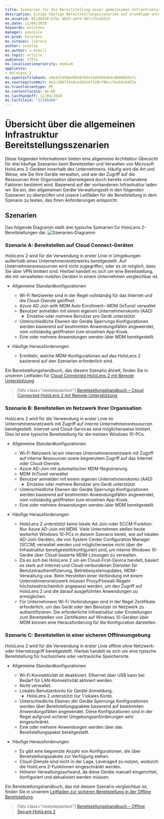 ```yaml
---
title: Szenarien für die Bereitstellung einer gemeinsamen Infrastruktur
description: Einige häufige Bereitstellungsszenarien auf Grundlage unterschiedlicher allgemeiner Infrastrukturen
ms.assetid: 651d0430-bfbc-4685-a4fd-db7c33ce9325
ms.date: 11/04/2020
keywords: hololens
manager: yannisle
ms.prod: hololens
ms.sitesec: library
author: scooley
ms.author: v-evmill
ms.topic: article
audience: ITPro
ms.localizationpriority: medium
appliesto:
- HoloLens 2
ms.openlocfilehash: e9e91535bb49b5076547e8b9934bdc86808d41fc
ms.sourcegitcommit: 8e2c268733adce2662bf320cf96ccfea5919425e
ms.translationtype: MT
ms.contentlocale: de-DE
ms.lasthandoff: 12/04/2020
ms.locfileid: "11195568"
---
```

# Übersicht über die allgemeinen Infrastruktur Bereitstellungsszenarien

Diese folgenden Informationen bieten eine allgemeine Architektur Übersicht für drei häufige Szenarien beim Bereitstellen und Verwalten von Microsoft HoloLens 2-Geräten innerhalb des Unternehmens. Häufig wird die Art und Weise, wie Sie Ihre Geräte verwalten, und wie der Zugriff auf die Ressourcen Ihrer Organisation überwiegend durch bereits vorhandene Faktoren bestimmt wird. Basierend auf der vorhandenen Infrastruktur laden wir Sie ein, den allgemeinen Geräte Verwaltungsstil in den folgenden Szenarien zu überprüfen und unsere Leitfäden für die Bereitstellung in dem Szenario zu testen, das Ihren Anforderungen entspricht.

## Szenarien

Das folgende Diagramm stellt drei typische Szenarien für HoloLens 2-Bereitstellungen dar.
![Szenarien-Diagramm](images/scenarios.jpg)

### Szenario A: Bereitstellen auf Cloud Connect-Geräten

HoloLens 2 wird für die Verwendung in erster Linie in Umgebungen außerhalb eines Unternehmensnetzwerks bereitgestellt. Auf Unternehmensressourcen wird nicht zugegriffen, oder es ist möglich, dass Sie über VPN limitiert sind. Hierbei handelt es sich um eine Bereitstellung, die mit verwalteten mobilen Geräten in einem Unternehmen vergleichbar ist.
 * Allgemeine Standardkonfigurationen
   * Wi-Fi Netzwerke sind in der Regel vollständig für das Internet und die Cloud-Dienste geöffnet.
   * Azure AD Join with MDM Auto Enrollment--MDM (InTune) verwaltet
   * Benutzer anmelden mit einem eigenen Unternehmenskonto (AAD)
     * Einzelne oder mehrere Benutzer pro Gerät unterstützt
   * Unterschiedliche Ebenen der Geräte Sperrungs Konfigurationen werden basierend auf bestimmten Anwendungsfällen angewendet, vom vollständig geöffneten zum einzelnen App-Kiosk.
   * Eine oder mehrere Anwendungen werden über MDM bereitgestellt.

* Häufige Herausforderungen
   * Ermitteln, welche MDM-Konfigurationen auf das HoloLens 2 basierend auf den Szenarien erforderlich sind.

Ein Bereitstellungshandbuch, das diesem Szenario ähnelt, finden Sie in unserem Leitfaden für [Cloud Connected HoloLens 2 mit Remote Unterstützung](hololens2-cloud-connected-overview.md).

> [!div class="nextstepaction"]
> [Bereitstellungshandbuch – Cloud Connected HoloLens 2 mit Remote Unterstützung](hololens2-cloud-connected-overview.md)

### Szenario B: Bereitstellen im Netzwerk Ihrer Organisation

HoloLens 2 wird für die Verwendung in erster Linie im Unternehmensnetzwerk mit Zugriff auf interne Unternehmensressourcen bereitgestellt. Internet-und Cloud-Services sind möglicherweise limitiert. Dies ist eine typische Bereitstellung für die meisten Windows 10-PCs.
 * Allgemeine Standardkonfigurationen
   * Wi-Fi Netzwerk ist ein internes Unternehmensnetzwerk mit Zugriff auf interne Ressourcen sowie begrenztem Zugriff auf das Internet oder Cloud-Dienste.
   * Azure AD-Join mit automatischer MDM-Registrierung
   * MDM (InTune) verwaltet
   * Benutzer anmelden mit einem eigenen Unternehmenskonto (AAD)
     * Einzelne oder mehrere Benutzer pro Gerät unterstützt
   * Unterschiedliche Ebenen der Geräte Sperrungs Konfigurationen werden basierend auf bestimmten Anwendungsfällen angewendet, vom vollständig geöffneten zum einzelnen App-Kiosk.
   * Eine oder mehrere Anwendungen werden über MDM bereitgestellt.

 * Häufige Herausforderungen
   * HoloLens 2 unterstützt keine lokale Ad Join-oder SCCM-Funktion. Nur Azure AD-Join mit MDM. Viele Unternehmen stellen heute weiterhin Windows 10-PCs in diesem Szenario bereit, wie auf lokalen AD-Join-Geräten, die von System Center Configuration Manager (SCCM) verwaltet werden und möglicherweise nicht über die Infrastruktur bereitgestellt/konfiguriert sind, um interne Windows 10-Geräte über Cloud-basierte MDM-Lösungen zu verwalten.
   * Da es sich bei HoloLens 2 um ein Cloud-First-Device handelt, basiert es stark auf Internet-und Cloud-verbundenen Diensten für Benutzerauthentifizierung, Betriebssystemupdates, MDM-Verwaltung usw. Beim Herstellen einer Verbindung mit einem Unternehmensnetzwerk müssen Proxy/Firewall-Regeln höchstwahrscheinlich angepasst werden, um den Zugriff auf HoloLens 2 und die darauf ausgeführten Anwendungen zu ermöglichen.
   * Für Unternehmens Wi-Fi Verbindungen sind in der Regel Zertifikate erforderlich, um das Gerät oder den Benutzer im Netzwerk zu authentifizieren. Die erforderliche Infrastruktur oder Einstellungen zum Bereitstellen von Zertifikaten auf Windows 10-Geräten über MDM können eine Herausforderung für die Konfiguration darstellen.

### Szenario C: Bereitstellen in einer sicheren Offlineumgebung

HoloLens 2 wird für die Verwendung in erster Linie offline ohne Netzwerk-oder Internetzugriff bereitgestellt. Hierbei handelt es sich um eine typische Bereitstellung für hochsichere oder vertrauliche Speicherorte.
 * Allgemeine Standardkonfigurationen
   * Wi-Fi Konnektivität ist deaktiviert. Ethernet über USB kann bei Bedarf für LAN-Konnektivität aktiviert werden.
   * Nicht verwaltet.
   * Lokales Benutzerkonto für Geräte Anmeldung.
     * HoloLens 2 unterstützt nur 1 lokales Konto.
   * Unterschiedliche Ebenen der Geräte Sperrungs Konfigurationen werden über Bereitstellungspakete basierend auf bestimmten Anwendungsfällen angewendet. Diese Konfigurationen sind in der Regel aufgrund sicherer Umgebungsanforderungen sehr eingeschränkt.
   * Eine oder mehrere Anwendungen werden über das Bereitstellungspaket bereitgestellt.

 * Häufige Herausforderungen
   * Es gibt eine begrenzte Anzahl von Konfigurationen, die über Bereitstellungspakete zur Verfügung stehen.
   * Cloud-Dienste sind nicht in der Lage, Leveraged zu nutzen, wodurch die HoloLens 2-Funktionen eingeschränkt werden.
   * Höherer Verwaltungsaufwand, da diese Geräte manuell eingerichtet, konfiguriert und aktualisiert werden müssen.

Ein Bereitstellungshandbuch, das mit diesem Szenario vergleichbar ist, finden Sie in unserem [Leitfaden zur sicheren Bereitstellung in der Offline Bereitstellung](hololens-common-scenarios-offline-secure.md).

> [!div class="nextstepaction"]
> [Bereitstellungshandbuch – Offline Secure HoloLens 2](hololens-common-scenarios-offline-secure.md)
